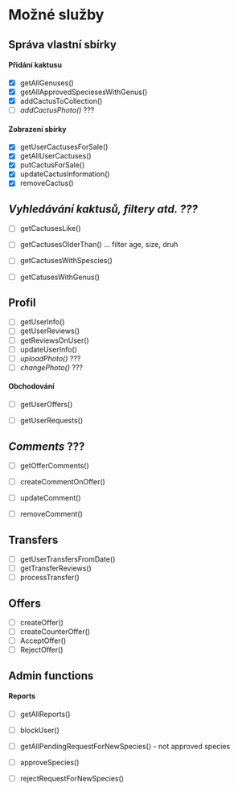# Možné služby

## Správa vlastní sbírky

#### Přidání kaktusu
- [X] getAllGenuses()
- [X] getAllApprovedSpeciesesWithGenus()
- [X] addCactusToCollection()
- [ ] *addCactusPhoto()* ???

#### Zobrazení sbírky
- [X] getUserCactusesForSale()
- [X] getAllUserCactuses()
- [X] putCactusForSale()
- [X] updateCactusInformation()
- [X] removeCactus()

## *Vyhledávání kaktusů, filtery atd. ???*
- [ ] getCactusesLike()
- [ ] getCactusesOlderThan() … filter age, size, druh
- [ ] getCactusesWithSpescies()
- [ ] getCatusesWithGenus()


## Profil
- [ ] getUserInfo()
- [ ] getUserReviews()
- [ ] getReviewsOnUser()
- [ ] updateUserInfo()
- [ ] *uploadPhoto()* ???
- [ ] *changePhoto()* ???

#### Obchodování
- [ ] getUserOffers()
- [ ] getUserRequests()


## *Comments* ???
- [ ] getOfferComments()
- [ ] createCommentOnOffer()
- [ ] updateComment()
- [ ] removeComment()


## Transfers
- [ ] getUserTransfersFromDate()
- [ ] getTransferReviews()
- [ ] processTransfer()

## Offers
- [ ] createOffer()
- [ ] createCounterOffer()
- [ ] AcceptOffer()
- [ ] RejectOffer()

## Admin functions

#### Reports
- [ ] getAllReports()
- [ ] blockUser()
- [ ] getAllPendingRequestForNewSpecies() - not approved species
- [ ] approveSpecies()
- [ ] rejectRequestForNewSpecies()


